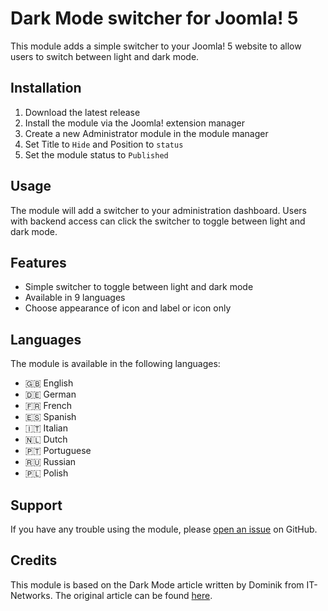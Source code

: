 # Dark Mode switcher for Joomla! 5

This module adds a simple switcher to your Joomla! 5 website to allow users to switch between light and dark mode.

## Installation

1. Download the latest release
2. Install the module via the Joomla! extension manager
3. Create a new Administrator module in the module manager
4. Set Title to `Hide` and Position to `status`
5. Set the module status to `Published`

## Usage

The module will add a switcher to your administration dashboard. Users with backend access can click the switcher to toggle between light and dark mode.

## Features

- Simple switcher to toggle between light and dark mode
- Available in 9 languages
- Choose appearance of icon and label or icon only

## Languages

The module is available in the following languages:

- 🇬🇧 English
- 🇩🇪 German
- 🇫🇷 French
- 🇪🇸 Spanish
- 🇮🇹 Italian
- 🇳🇱 Dutch
- 🇵🇹 Portuguese
- 🇷🇺 Russian
- 🇵🇱 Polish

## Support

If you have any trouble using the module, please [open an issue](https://github.com/robhuijben/mod_darkmode/issues/new) on GitHub.

## Credits

This module is based on the Dark Mode article written by Dominik from IT-Networks. The original article can be found [here](https://it-networks.de/dev-blog/tutorial-joomla-5-dark-mode-switcher-modul-erstellen-backend#dark-mode-switcher-erstellen).
